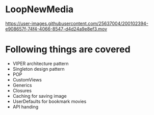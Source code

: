 # LoopNewMedia



https://user-images.githubusercontent.com/25637004/200102394-e908657f-74f4-4066-8547-d4d24a9e8ef3.mov

# Following things are covered 
- VIPER architecture pattern
- Singleton design pattern 
- POP
- CustomViews
- Generics
- Closures 
- Caching for saving image
- UserDefaults for bookmark movies
- API handing
